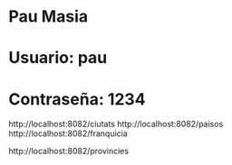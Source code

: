 # Pau Masia

# Usuario:     pau
# Contraseña:  1234  

http://localhost:8082/ciutats
http://localhost:8082/paisos
http://localhost:8082/franquicia

http://localhost:8082/provincies
